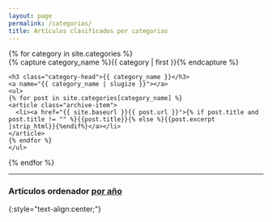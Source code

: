 ```yaml
---
layout: page
permalink: /categorias/
title: Artículos clasificados por categorias
---
```



<div id="archives">
{% for category in site.categories %}
  <div class="archive-group">
    {% capture category_name %}{{ category | first }}{% endcapture %}
    <div id="#{{ category_name | slugize }}"></div>
    <p></p>
    
    <h3 class="category-head">{{ category_name }}</h3>
    <a name="{{ category_name | slugize }}"></a>
    <ul>
    {% for post in site.categories[category_name] %}
    <article class="archive-item">
      <li><a href="{{ site.baseurl }}{{ post.url }}">{% if post.title and post.title != "" %}{{post.title}}{% else %}{{post.excerpt |strip_html}}{%endif%}</a></li>
    </article>
    {% endfor %}
    </ul>
  </div>
{% endfor %}
</div>

<hr>
<h3>Artículos ordenador <a href="{{ site.baseurl }}/archivo">por año</a></h3>
{:style="text-align:center;"}